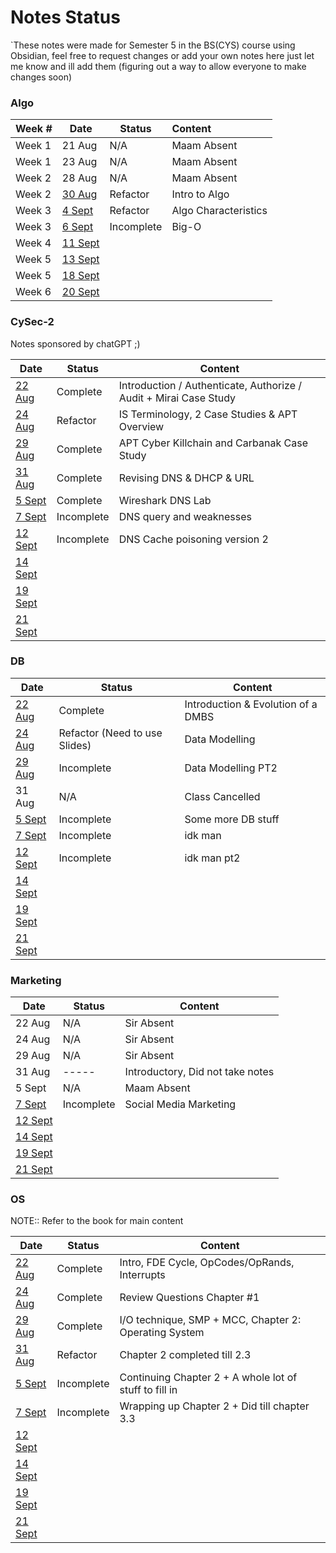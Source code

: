 # Notes Status
`These notes were made for Semester 5 in the BS(CYS) course using Obsidian, feel free to request changes or add your own notes here just let me know and ill add them (figuring out a way to allow everyone to make changes soon)

### Algo

| Week # | Date                                             | Status     | Content              |
| ------ | ------------------------------------------------ | ---------- |:-------------------- |
| Week 1 | 21 Aug                                           | N/A        | Maam Absent          |
| Week 1 | 23 Aug                                           | N/A        | Maam Absent          |
| Week 2 | 28 Aug                                           | N/A        | Maam Absent          |
| Week 2 | [30 Aug](Algo/Algo%2030%20August,%202023.md)     | Refactor   | Intro to Algo        |
| Week 3 | [4 Sept](Algo/Algo%204%20September,%202023.md)   | Refactor   | Algo Characteristics |
| Week 3 | [6 Sept](Algo/Algo%206%20September,%202023.md)   | Incomplete | Big-O                     |
| Week 4 | [11 Sept](Algo/Algo%2011%20September,%202023.md) |            |                      |
| Week 5 | [13 Sept](Algo/Algo%2013%20September,%202023.md) |            |                      |
| Week 5 | [18 Sept](Algo/Algo%2018%20September,%202023.md) |            |                      |
| Week 6 | [20 Sept](Algo/Algo%2020%20September,%202023.md) |            |                      |

### CySec-2
Notes sponsored by chatGPT ;)

| Date                                                  | Status     | Content                                                            |
| ----------------------------------------------------- | ---------- | ------------------------------------------------------------------ |
| [22 Aug](CySec-2/CySec2%2022%20August,%202023.md)     | Complete   | Introduction / Authenticate, Authorize / Audit  + Mirai Case Study |
| [24 Aug](CySec-2/CySec2%2024%20August,%202023.md)     | Refactor   | IS Terminology, 2 Case Studies & APT Overview                      |
| [29 Aug](CySec-2/CySec2%2029%20August,%202023.md)     | Complete   | APT Cyber Killchain and Carbanak Case Study                        |
| [31 Aug](CySec-2/CySec2%2031%20August,%202023.md)     | Complete   | Revising DNS & DHCP & URL                                          |
| [5 Sept](CySec-2/CySec2%205%20September,%202023.md)   | Complete   | Wireshark DNS Lab                                                  |
| [7 Sept](CySec-2/CySec2%207%20September,%202023.md)   | Incomplete | DNS query and weaknesses                                           |
| [12 Sept](CySec-2/CySec2%2012%20September,%202023.md) | Incomplete | DNS Cache poisoning version 2                                                                   |
| [14 Sept](CySec-2/CySec2%2014%20September,%202023.md) |            |                                                                    |
| [19 Sept](CySec-2/CySec2%2019%20September,%202023.md) |            |                                                                    |
| [21 Sept](CySec-2/CySec2%2021%20September,%202023.md) |            |                                                                    |

### DB

| Date                                         | Status                        | Content                            |
| -------------------------------------------- | ----------------------------- | ---------------------------------- |
| [22 Aug](DB/DB%2022%20August,%202023.md)     | Complete                      | Introduction & Evolution of a DMBS |
| [24 Aug](DB/DB%2024%20August,%202023.md)     | Refactor (Need to use Slides) | Data Modelling                     |
| [29 Aug](DB/DB%2029%20August,%202023.md)     | Incomplete                    | Data Modelling PT2                 |
| 31 Aug                                       | N/A                           | Class Cancelled                    |
| [5 Sept](DB/DB%205%20September,%202023.md)   | Incomplete                    | Some more DB stuff                 |
| [7 Sept](DB/DB%207%20September,%202023.md)   | Incomplete                    | idk man                            |
| [12 Sept](DB/DB%2012%20September,%202023.md) | Incomplete                    | idk man pt2                        | 
| [14 Sept](DB/DB%2014%20September,%202023.md) |                               |                                    |
| [19 Sept](DB/DB%2019%20September,%202023.md) |                               |                                    |
| [21 Sept](DB/DB%2021%20September,%202023.md) |                               |                                    |

### Marketing

| Date                                                       | Status     | Content                          |
| ---------------------------------------------------------- | ---------- | -------------------------------- |
| 22 Aug                                                     | N/A        | Sir Absent                       |
| 24 Aug                                                     | N/A        | Sir Absent                       |
| 29 Aug                                                     | N/A        | Sir Absent                       |
| 31 Aug                                                     | -----      | Introductory, Did not take notes |
| 5 Sept                                                     | N/A        | Maam Absent                      |
| [7 Sept](Marketing/Marketing%207%20September,%202023.md)   | Incomplete | Social Media Marketing           |
| [12 Sept](Marketing/Marketing%2012%20September,%202023.md) |            |                                  |
| [14 Sept](Marketing/Marketing%2014%20September,%202023.md) |            |                                  |
| [19 Sept](Marketing/Marketing%2019%20September,%202023.md) |            |                                  |
| [21 Sept](Marketing/Marketing%2021%20September,%202023.md) |            |                                  |

### OS

NOTE:: Refer to the book for main content

| Date                                         | Status     | Content                                                |
| -------------------------------------------- | ---------- | ------------------------------------------------------ |
| [22 Aug](OS/OS%2022%20August,%202023.md)     | Complete   | Intro, FDE Cycle, OpCodes/OpRands, Interrupts          |
| [24 Aug](OS/OS%2024%20August,%202023.md)     | Complete   | Review Questions Chapter #1                            |
| [29 Aug](OS/OS%2029%20August,%202023.md)     | Complete   | I/O technique, SMP + MCC, Chapter 2: Operating System  |
| [31 Aug](OS/OS%2031%20August,%202023.md)     | Refactor   | Chapter 2 completed till 2.3                           |
| [5 Sept](OS/OS%205%20September,%202023.md)   | Incomplete | Continuing Chapter 2 + A whole lot of stuff to fill in |
| [7 Sept](OS/OS%207%20September,%202023.md)   | Incomplete | Wrapping up Chapter 2 + Did till chapter 3.3           |
| [12 Sept](OS/OS%2012%20September,%202023.md) |            |                                                        |
| [14 Sept](OS/OS%2014%20September,%202023.md) |            |                                                        |
| [19 Sept](OS/OS%2019%20September,%202023.md) |            |                                                        |
| [21 Sept](OS/OS%2021%20September,%202023.md) |            |                                                        |
